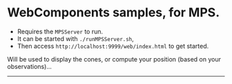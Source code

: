 # WebComponents samples, for MPS.

- Requires the `MPSServer` to run.
- It can be started with `./runMPSServer.sh`,
- Then access `http://localhost:9999/web/index.html` to get started.

Will be used to display the cones, or compute your position (based on your observations)...

---